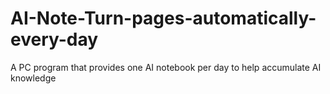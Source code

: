 # AI-Note-Turn-pages-automatically-every-day
A PC program that provides one AI notebook per day to help accumulate AI knowledge
